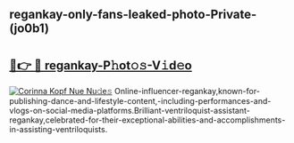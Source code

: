 ## regankay-only-fans​-leaked-photo​-Private-(jo0b1)


# <h2><a href="https://mediaupload.pro?title=regankay&ref=git">🔗👉 🔴 regankay-P𝚑ot𝚘𝚜-V𝚒d𝚎o</a></h2>

[![Corinna Kopf Nue Nu𝚍e𝚜](https://i.imgur.com/0qMVB7G.gif)](https://mediaupload.pro?title=regankay&ref=git)
Online-influencer-regankay,known-for-publishing-dance-and-lifestyle-content,-including-performances-and-vlogs-on-social-media-platforms.Brilliant-ventriloquist-assistant-regankay,celebrated-for-their-exceptional-abilities-and-accomplishments-in-assisting-ventriloquists.  